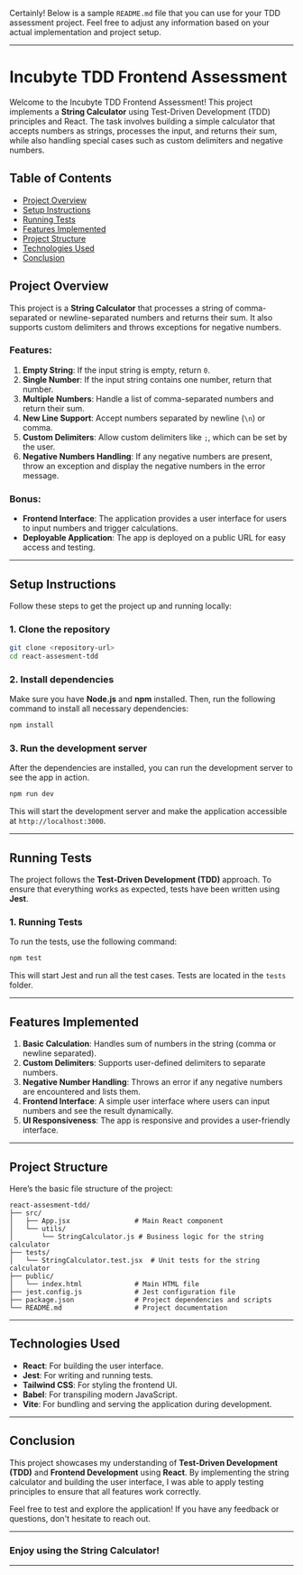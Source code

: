 Certainly! Below is a sample `README.md` file that you can use for your TDD assessment project. Feel free to adjust any information based on your actual implementation and project setup.

---

# Incubyte TDD Frontend Assessment

Welcome to the Incubyte TDD Frontend Assessment! This project implements a **String Calculator** using Test-Driven Development (TDD) principles and React. The task involves building a simple calculator that accepts numbers as strings, processes the input, and returns their sum, while also handling special cases such as custom delimiters and negative numbers.

## Table of Contents
- [Project Overview](#project-overview)
- [Setup Instructions](#setup-instructions)
- [Running Tests](#running-tests)
- [Features Implemented](#features-implemented)
- [Project Structure](#project-structure)
- [Technologies Used](#technologies-used)
- [Conclusion](#conclusion)

## Project Overview

This project is a **String Calculator** that processes a string of comma-separated or newline-separated numbers and returns their sum. It also supports custom delimiters and throws exceptions for negative numbers.

### Features:
1. **Empty String**: If the input string is empty, return `0`.
2. **Single Number**: If the input string contains one number, return that number.
3. **Multiple Numbers**: Handle a list of comma-separated numbers and return their sum.
4. **New Line Support**: Accept numbers separated by newline (`\n`) or comma.
5. **Custom Delimiters**: Allow custom delimiters like `;`, which can be set by the user.
6. **Negative Numbers Handling**: If any negative numbers are present, throw an exception and display the negative numbers in the error message.

### Bonus:
- **Frontend Interface**: The application provides a user interface for users to input numbers and trigger calculations.
- **Deployable Application**: The app is deployed on a public URL for easy access and testing.

---

## Setup Instructions

Follow these steps to get the project up and running locally:

### 1. Clone the repository

```bash
git clone <repository-url>
cd react-assesment-tdd
```

### 2. Install dependencies

Make sure you have **Node.js** and **npm** installed. Then, run the following command to install all necessary dependencies:

```bash
npm install
```

### 3. Run the development server

After the dependencies are installed, you can run the development server to see the app in action.

```bash
npm run dev
```

This will start the development server and make the application accessible at `http://localhost:3000`.

---

## Running Tests

The project follows the **Test-Driven Development (TDD)** approach. To ensure that everything works as expected, tests have been written using **Jest**.

### 1. Running Tests

To run the tests, use the following command:

```bash
npm test
```

This will start Jest and run all the test cases. Tests are located in the `tests` folder.

---

## Features Implemented

1. **Basic Calculation**: Handles sum of numbers in the string (comma or newline separated).
2. **Custom Delimiters**: Supports user-defined delimiters to separate numbers.
3. **Negative Number Handling**: Throws an error if any negative numbers are encountered and lists them.
4. **Frontend Interface**: A simple user interface where users can input numbers and see the result dynamically.
5. **UI Responsiveness**: The app is responsive and provides a user-friendly interface.

---

## Project Structure

Here’s the basic file structure of the project:

```
react-assesment-tdd/
├── src/
│   ├── App.jsx                # Main React component
│   └── utils/
│       └── StringCalculator.js # Business logic for the string calculator
├── tests/
│   └── StringCalculator.test.jsx  # Unit tests for the string calculator
├── public/
│   └── index.html             # Main HTML file
├── jest.config.js             # Jest configuration file
├── package.json               # Project dependencies and scripts
└── README.md                  # Project documentation
```

---

## Technologies Used

- **React**: For building the user interface.
- **Jest**: For writing and running tests.
- **Tailwind CSS**: For styling the frontend UI.
- **Babel**: For transpiling modern JavaScript.
- **Vite**: For bundling and serving the application during development.

---

## Conclusion

This project showcases my understanding of **Test-Driven Development (TDD)** and **Frontend Development** using **React**. By implementing the string calculator and building the user interface, I was able to apply testing principles to ensure that all features work correctly.

Feel free to test and explore the application! If you have any feedback or questions, don't hesitate to reach out.

---

### **Enjoy using the String Calculator!**

---